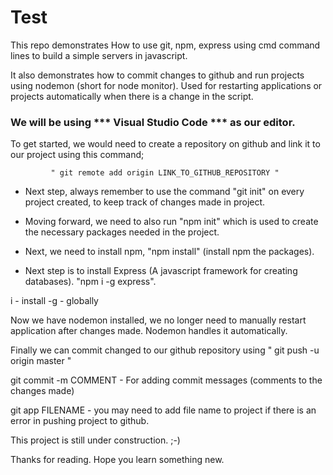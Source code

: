 # Test

This repo demonstrates How to use git, npm, express using cmd command lines to build a simple servers in javascript.

It also demonstrates how to commit changes to github and run projects using nodemon (short for node monitor). Used for 
restarting applications or projects automatically when there is a change in the script.

###  We will be using *** Visual Studio Code *** as our editor.

To get started, we would need to create a repository on github and link it to our project using this command;

             " git remote add origin LINK_TO_GITHUB_REPOSITORY "

* Next step, always remember to use the command "git init" on every project created, to keep track of changes made in project.

* Moving forward, we need to also run "npm init" which is used to create the necessary packages needed in the project.

* Next, we need to install npm, "npm install" (install npm the packages).

* Next step is to install Express (A javascript framework for creating databases). "npm i -g express".

i - install
-g - globally

Now we have nodemon installed, we no longer need to manually restart application after changes made. Nodemon handles it automatically.

Finally we can commit changed to our github repository using  " git push -u origin master "

git commit -m COMMENT - For adding commit messages (comments to the changes made)

git app FILENAME - you may need to add file name to project if there is an error in pushing project to github.

This project is still under construction. ;-)

Thanks for reading. 
Hope you learn something new.
